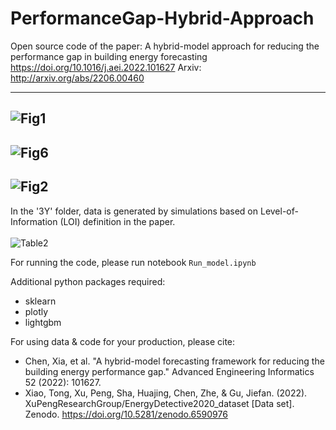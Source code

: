# PerformanceGap-Hybrid-Approach
Open source code of the paper: A hybrid-model approach for reducing the performance gap in building energy forecasting
https://doi.org/10.1016/j.aei.2022.101627
Arxiv: http://arxiv.org/abs/2206.00460


---
![Fig1](https://user-images.githubusercontent.com/99900728/171028827-2d541348-68ac-4dcf-a0f9-82ef187787ab.png)
---
![Fig6](https://user-images.githubusercontent.com/99900728/170887163-12cd6785-ad0f-4691-b875-66049eda5f58.png)
---
![Fig2](https://user-images.githubusercontent.com/99900728/170887182-66577a5c-675c-4db8-83b3-192629202f5b.png)
---
In the '3Y' folder, data is generated by simulations based on Level-of-Information (LOI) definition in the paper.<br><br>
![Table2](https://user-images.githubusercontent.com/99900728/170887146-d772c696-7028-41d6-9a58-0162e550f5d2.png)

For running the code, please run notebook `Run_model.ipynb`<br>

Additional python packages required:
- sklearn
- plotly
- lightgbm

For using data & code for your production, please cite:
- Chen, Xia, et al. "A hybrid-model forecasting framework for reducing the building energy performance gap." Advanced Engineering Informatics 52 (2022): 101627.
- Xiao, Tong, Xu, Peng, Sha, Huajing, Chen, Zhe, & Gu, Jiefan. (2022). XuPengResearchGroup/EnergyDetective2020_dataset [Data set]. Zenodo. https://doi.org/10.5281/zenodo.6590976
